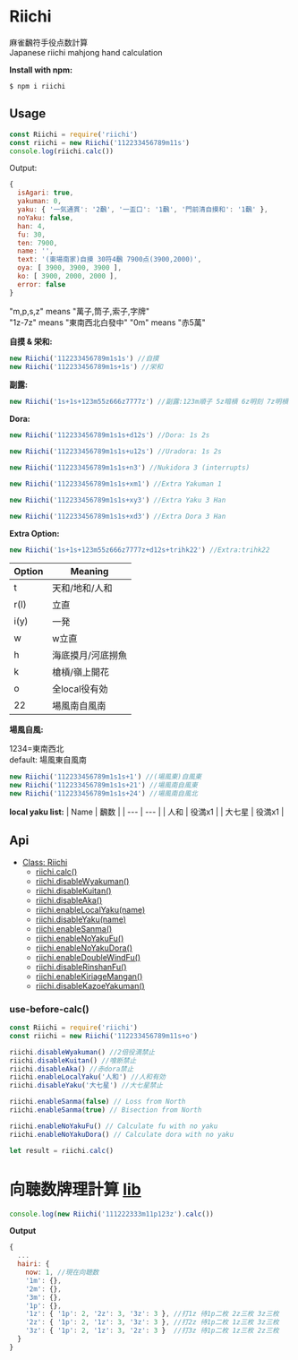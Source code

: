 # **Riichi**

麻雀飜符手役点数計算  
Japanese riichi mahjong hand calculation

**Install with npm:**

```
$ npm i riichi
```

## Usage

```js
const Riichi = require('riichi')
const riichi = new Riichi('112233456789m11s')
console.log(riichi.calc())
```

Output:

```js
{
  isAgari: true,
  yakuman: 0,
  yaku: { '一気通貫': '2飜', '一盃口': '1飜', '門前清自摸和': '1飜' },
  noYaku: false,
  han: 4,
  fu: 30,
  ten: 7900,
  name: '',
  text: '(東場南家)自摸 30符4飜 7900点(3900,2000)',
  oya: [ 3900, 3900, 3900 ],
  ko: [ 3900, 2000, 2000 ],
  error: false
}
```

"m,p,s,z" means "萬子,筒子,索子,字牌"  
"1z-7z" means "東南西北白發中"
"0m" means "赤5萬"

**自摸 & 栄和:**

```js
new Riichi('112233456789m1s1s') //自摸
new Riichi('112233456789m1s+1s') //栄和
```

**副露:**

```js
new Riichi('1s+1s+123m55z666z7777z') //副露:123m順子 5z暗槓 6z明刻 7z明槓
```

**Dora:**

```js
new Riichi('112233456789m1s1s+d12s') //Dora: 1s 2s
```

```js
new Riichi('112233456789m1s1s+u12s') //Uradora: 1s 2s
```

```js
new Riichi('112233456789m1s1s+n3') //Nukidora 3 (interrupts)
```

```js
new Riichi('112233456789m1s1s+xm1') //Extra Yakuman 1
```

```js
new Riichi('112233456789m1s1s+xy3') //Extra Yaku 3 Han
```

```js
new Riichi('112233456789m1s1s+xd3') //Extra Dora 3 Han
```

**Extra Option:**

```js
new Riichi('1s+1s+123m55z666z7777z+d12s+trihk22') //Extra:trihk22
```

| Option | Meaning |
| --- | --- |
| t | 天和/地和/人和 |
| r(l) | 立直 |
| i(y) | 一発 |
| w | w立直 |
| h | 海底摸月/河底撈魚 |
| k | 槍槓/嶺上開花 |
| o | 全local役有効 |
| 22 | 場風南自風南 |

**場風自風:**

1234=東南西北  
default: 場風東自風南

```js
new Riichi('112233456789m1s1s+1') //(場風東)自風東
new Riichi('112233456789m1s1s+21') //場風南自風東
new Riichi('112233456789m1s1s+24') //場風南自風北
```

**local yaku list:**
| Name | 飜数 |
| --- | --- |
| 人和 | 役満x1 |
| 大七星 | 役満x1 |

## Api

- [Class: Riichi](#Usage)
  - [riichi.calc()](#Usage)
  - [riichi.disableWyakuman()](#use-before-calc)
  - [riichi.disableKuitan()](#use-before-calc)
  - [riichi.disableAka()](#use-before-calc)
  - [riichi.enableLocalYaku(name)](#use-before-calc)
  - [riichi.disableYaku(name)](#use-before-calc)
  - [riichi.enableSanma()](#use-before-calc)
  - [riichi.enableNoYakuFu()](#use-before-calc)
  - [riichi.enableNoYakuDora()](#use-before-calc)
  - [riichi.enableDoubleWindFu()](#use-before-calc)
  - [riichi.disableRinshanFu()](#use-before-calc)
  - [riichi.enableKiriageMangan()](#use-before-calc)
  - [riichi.disableKazoeYakuman()](#use-before-calc)

### use-before-calc()

```js
const Riichi = require('riichi')
const riichi = new Riichi('112233456789m11s+o')

riichi.disableWyakuman() //2倍役満禁止
riichi.disableKuitan() //喰断禁止
riichi.disableAka() //赤dora禁止
riichi.enableLocalYaku('人和') //人和有効
riichi.disableYaku('大七星') //大七星禁止

riichi.enableSanma(false) // Loss from North
riichi.enableSanma(true) // Bisection from North

riichi.enableNoYakuFu() // Calculate fu with no yaku
riichi.enableNoYakuDora() // Calculate dora with no yaku

let result = riichi.calc()
```

# 向聴数牌理計算 [lib](https://github.com/takayama-lily/syanten)

```js
console.log(new Riichi('111222333m11p123z').calc())
```

**Output**

```js
{
  ...
  hairi: {
    now: 1, //現在向聴数
    '1m': {},
    '2m': {},
    '3m': {},
    '1p': {},
    '1z': { '1p': 2, '2z': 3, '3z': 3 }, //打1z 待1p二枚 2z三枚 3z三枚
    '2z': { '1p': 2, '1z': 3, '3z': 3 }, //打2z 待1p二枚 1z三枚 3z三枚
    '3z': { '1p': 2, '1z': 3, '2z': 3 }  //打3z 待1p二枚 1z三枚 2z三枚
  }
}
```
